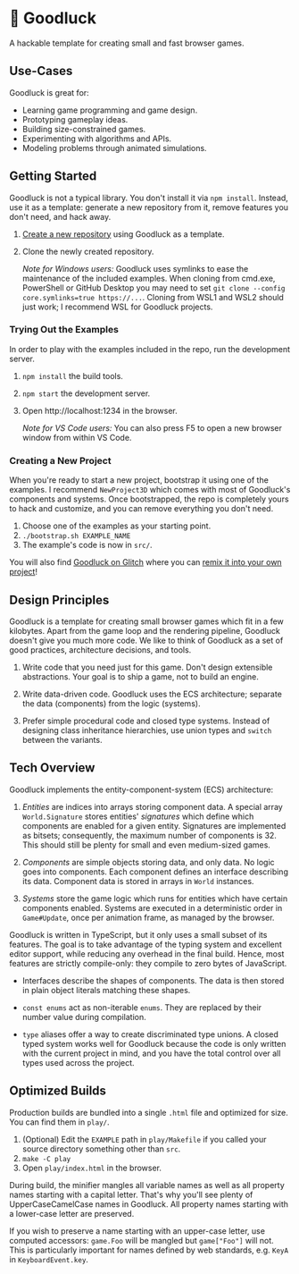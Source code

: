 # 🤞 Goodluck

A hackable template for creating small and fast browser games.

## Use-Cases

Goodluck is great for:

- Learning game programming and game design.
- Prototyping gameplay ideas.
- Building size-constrained games.
- Experimenting with algorithms and APIs.
- Modeling problems through animated simulations.

## Getting Started

Goodluck is not a typical library. You don't install it via `npm install`. Instead, use it as a template: generate a new repository from it, remove features you don't need, and hack away.

1. [Create a new repository](https://github.com/piesku/goodluck/generate) using Goodluck as a template.
2. Clone the newly created repository.

    _Note for Windows users:_ Goodluck uses symlinks to ease the maintenance of the included examples. When cloning from cmd.exe, PowerShell or GitHub Desktop you may need to set `git clone --config core.symlinks=true https://...`. Cloning from WSL1 and WSL2 should just work; I recommend WSL for Goodluck projects.

### Trying Out the Examples

In order to play with the examples included in the repo, run the development server.

1. `npm install` the build tools.
2. `npm start` the development server.
3. Open http://localhost:1234 in the browser.

    _Note for VS Code users:_ You can also press F5 to open a new browser window from within VS Code.

### Creating a New Project

When you're ready to start a new project, bootstrap it using one of the examples. I recommend `NewProject3D` which comes with most of Goodluck's components and systems. Once bootstrapped, the repo is completely yours to hack and customize, and you can remove everything you don't need.

1. Choose one of the examples as your starting point.
2. `./bootstrap.sh EXAMPLE_NAME`
3. The example's code is now in `src/`.

You will also find [Goodluck on Glitch](https://glitch.com/~goodluck) where you can [remix it into your own project](https://glitch.com/edit/#!/remix/goodluck)!

## Design Principles

Goodluck is a template for creating small browser games which fit in a few kilobytes. Apart from the game loop and the rendering pipeline, Goodluck doesn't give you much more code. We like to think of Goodluck as a set of good practices, architecture decisions, and tools.

1.  Write code that you need just for this game. Don't design extensible abstractions. Your goal is to ship a game, not to build an engine.

2.  Write data-driven code. Goodluck uses the ECS architecture; separate the data (components) from the logic (systems).

3.  Prefer simple procedural code and closed type systems. Instead of designing class inheritance hierarchies, use union types and `switch` between the variants.

## Tech Overview

Goodluck implements the entity-component-system (ECS) architecture:

1. _Entities_ are indices into arrays storing component data. A special array `World.Signature` stores entities' _signatures_ which define which components are enabled for a given entity. Signatures are implemented as bitsets; consequently, the maximum number of components is 32. This should still be plenty for small and even medium-sized games.

2. _Components_ are simple objects storing data, and only data. No logic goes into components. Each component defines an interface describing its data. Component data is stored in arrays in `World` instances. 

3. _Systems_ store the game logic which runs for entities which have certain components enabled. Systems are executed in a deterministic order in `Game#Update`, once per animation frame, as managed by the browser.

Goodluck is written in TypeScript, but it only uses a small subset of its features. The goal is to take advantage of the typing system and excellent editor support, while reducing any overhead in the final build. Hence, most features are strictly compile-only: they compile to zero bytes of JavaScript.

- Interfaces describe the shapes of components. The data is then stored in plain object literals matching these shapes.

- `const enums` act as non-iterable `enums`. They are replaced by their number value during compilation.

- `type` aliases offer a way to create discriminated type unions. A closed typed system works well for Goodluck because the code is only written with the current project in mind, and you have the total control over all types used across the project.

## Optimized Builds

Production builds are bundled into a single `.html` file and optimized for size. You can find them in `play/`.

1. (Optional) Edit the `EXAMPLE` path in `play/Makefile` if you called your
   source directory something other than `src`.
2. `make -C play`
3. Open `play/index.html` in the browser.

During build, the minifier mangles all variable names as well as all property names starting with a capital letter. That's why you'll see plenty of UpperCaseCamelCase names in Goodluck. All property names starting with a lower-case letter are preserved.

If you wish to preserve a name starting with an upper-case letter, use computed accessors: `game.Foo` will be mangled but `game["Foo"]` will not. This is particularly important for names defined by web standards, e.g. `KeyA` in `KeyboardEvent.key`.
